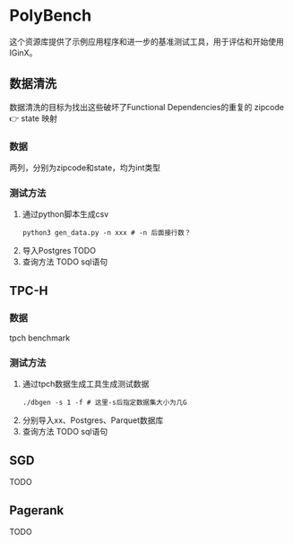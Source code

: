 # PolyBench

这个资源库提供了示例应用程序和进一步的基准测试工具，用于评估和开始使用 IGinX。

## 数据清洗

数据清洗的目标为找出这些破坏了Functional Dependencies的重复的 zipcode 👉 state 映射

### 数据
两列，分别为zipcode和state，均为int类型

### 测试方法

1. 通过python脚本生成csv
    ```shell
    python3 gen_data.py -n xxx # -n 后面接行数？
    ```
2. 导入Postgres
   TODO
3. 查询方法
   TODO sql语句

## TPC-H

### 数据
tpch benchmark

### 测试方法
1. 通过tpch数据生成工具生成测试数据
   ```shell
   ./dbgen -s 1 -f # 这里-s后指定数据集大小为几G
   ```
2. 分别导入xx、Postgres、Parquet数据库
3. 查询方法
   TODO sql语句

## SGD

TODO

## Pagerank

TODO